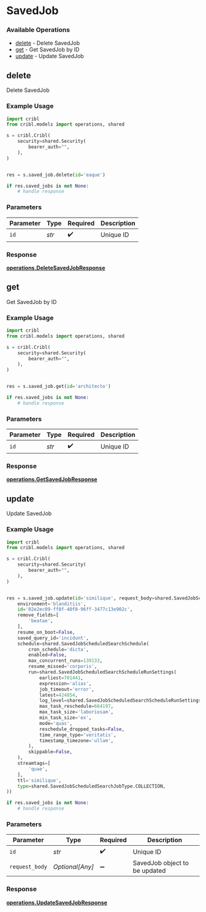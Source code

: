 # SavedJob

### Available Operations

* [delete](#delete) - Delete SavedJob
* [get](#get) - Get SavedJob by ID
* [update](#update) - Update SavedJob

## delete

Delete SavedJob

### Example Usage

```python
import cribl
from cribl.models import operations, shared

s = cribl.Cribl(
    security=shared.Security(
        bearer_auth="",
    ),
)


res = s.saved_job.delete(id='eaque')

if res.saved_jobs is not None:
    # handle response
```

### Parameters

| Parameter          | Type               | Required           | Description        |
| ------------------ | ------------------ | ------------------ | ------------------ |
| `id`               | *str*              | :heavy_check_mark: | Unique ID          |


### Response

**[operations.DeleteSavedJobResponse](../../models/operations/deletesavedjobresponse.md)**


## get

Get SavedJob by ID

### Example Usage

```python
import cribl
from cribl.models import operations, shared

s = cribl.Cribl(
    security=shared.Security(
        bearer_auth="",
    ),
)


res = s.saved_job.get(id='architecto')

if res.saved_jobs is not None:
    # handle response
```

### Parameters

| Parameter          | Type               | Required           | Description        |
| ------------------ | ------------------ | ------------------ | ------------------ |
| `id`               | *str*              | :heavy_check_mark: | Unique ID          |


### Response

**[operations.GetSavedJobResponse](../../models/operations/getsavedjobresponse.md)**


## update

Update SavedJob

### Example Usage

```python
import cribl
from cribl.models import operations, shared

s = cribl.Cribl(
    security=shared.Security(
        bearer_auth="",
    ),
)


res = s.saved_job.update(id='similique', request_body=shared.SavedJobScheduledSearch(
    environment='blanditiis',
    id='02e2ec09-ff8f-40f8-96ff-3477c13e902c',
    remove_fields=[
        'beatae',
    ],
    resume_on_boot=False,
    saved_query_id='incidunt',
    schedule=shared.SavedJobScheduledSearchSchedule(
        cron_schedule='dicta',
        enabled=False,
        max_concurrent_runs=139133,
        resume_missed='corporis',
        run=shared.SavedJobScheduledSearchScheduleRunSettings(
            earliest=701441,
            expression='alias',
            job_timeout='error',
            latest=424854,
            log_level=shared.SavedJobScheduledSearchScheduleRunSettingsLogLevel.ERROR,
            max_task_reschedule=664197,
            max_task_size='laboriosam',
            min_task_size='ex',
            mode='quas',
            reschedule_dropped_tasks=False,
            time_range_type='veritatis',
            timestamp_timezone='ullam',
        ),
        skippable=False,
    ),
    streamtags=[
        'quae',
    ],
    ttl='similique',
    type=shared.SavedJobScheduledSearchJobType.COLLECTION,
))

if res.saved_jobs is not None:
    # handle response
```

### Parameters

| Parameter                     | Type                          | Required                      | Description                   |
| ----------------------------- | ----------------------------- | ----------------------------- | ----------------------------- |
| `id`                          | *str*                         | :heavy_check_mark:            | Unique ID                     |
| `request_body`                | *Optional[Any]*               | :heavy_minus_sign:            | SavedJob object to be updated |


### Response

**[operations.UpdateSavedJobResponse](../../models/operations/updatesavedjobresponse.md)**

